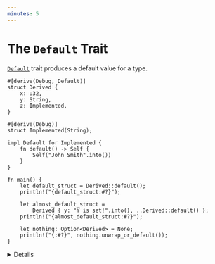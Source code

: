 ```yaml
---
minutes: 5
---
```


# The `Default` Trait

[`Default`][1] trait produces a default value for a type.

```rust,editable
#[derive(Debug, Default)]
struct Derived {
    x: u32,
    y: String,
    z: Implemented,
}

#[derive(Debug)]
struct Implemented(String);

impl Default for Implemented {
    fn default() -> Self {
        Self("John Smith".into())
    }
}

fn main() {
    let default_struct = Derived::default();
    println!("{default_struct:#?}");

    let almost_default_struct =
        Derived { y: "Y is set!".into(), ..Derived::default() };
    println!("{almost_default_struct:#?}");

    let nothing: Option<Derived> = None;
    println!("{:#?}", nothing.unwrap_or_default());
}
```

<details>

- It can be implemented directly or it can be derived via `#[derive(Default)]`.
- A derived implementation will produce a value where all fields are set to
  their default values.
  - This means all types in the struct must implement `Default` too.
- Standard Rust types often implement `Default` with reasonable values (e.g.
  `0`, `""`, etc).
- The partial struct initialization works nicely with default.
- The Rust standard library is aware that types can implement `Default` and
  provides convenience methods that use it.
- The `..` syntax is called [struct update syntax][2].

</details>

[1]: https://doc.rust-lang.org/std/default/trait.Default.html
[2]: https://doc.rust-lang.org/book/ch05-01-defining-structs.html#creating-instances-from-other-instances-with-struct-update-syntax
